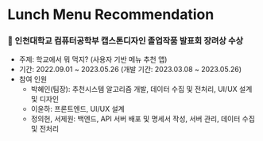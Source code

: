 # Lunch Menu Recommendation

### 🥉 인천대학교 컴퓨터공학부 캡스톤디자인 졸업작품 발표회 장려상 수상
- 주제: 학교에서 뭐 먹지? (사용자 기반 메뉴 추천 앱)
- 기간: 2022.09.01 ~ 2023.05.26 (개발 기간: 2023.03.08 ~ 2023.05.26)
- 참여 인원
  - 박혜인(팀장): 추천시스템 알고리즘 개발, 데이터 수집 및 전처리, UI/UX 설계 및 디자인
  - 이윤하: 프론트엔드, UI/UX 설계
  - 정의헌, 서제원: 백엔드, API 서버 배포 및 명세서 작성, 서버 관리, 데이터 수집 및 전처리
